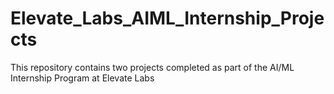 # Elevate_Labs_AIML_Internship_Projects
This repository contains two projects completed as part of the AI/ML Internship Program at Elevate Labs
